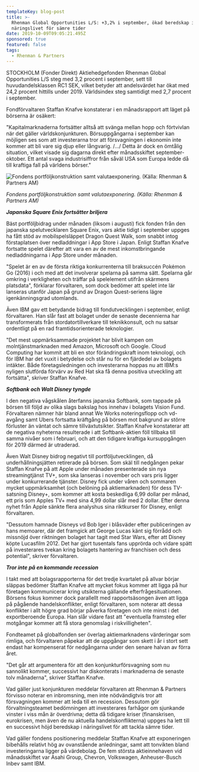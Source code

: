 ```yaml
---
templateKey: blog-post
title: >-
  Rhenman Global Opportunities L/S: +3,2% i september, ökad beredskap i
  näringslivet för sämre tider
date: 2019-10-09T09:05:21.495Z
sponsored: true
featured: false
tags:
  - Rhenman & Partners
---
```

STOCKHOLM (Fonder Direkt) Aktiehedgefonden Rhenman Global Opportunities L/S steg med 3,2 procent i september, sett till huvudandelsklassen RC1 SEK, vilket betyder att andelsvärdet har ökat med 24,2 procent hittills under 2019. Världsindex steg samtidigt med 2,7 procent i september.



Fondförvaltaren Staffan Knafve konstaterar i en månadsrapport att läget på börserna är osäkert:



"Kapitalmarknaderna fortsätter alltså att svänga mellan hopp och förtvivlan när det gäller världskonjunkturen. Börsuppgångarna i september kan möjligen ses som att investerarna tror att försvagningen i ekonomin inte kommer att bli vare sig djup eller långvarig. /.../ Detta är dock en ömtålig situation, vilket visade sig dagarna direkt efter månadsskiftet september-oktober. Ett antal svaga industrisiffror från såväl USA som Europa ledde då till kraftiga fall på världens börser."

![Fondens portföljkonstruktion samt valutaexponering. (Källa: Rhenman & Partners AM)](/img/glo-opp1.png "Fondens portföljkonstruktion samt valutaexponering. (Källa: Rhenman & Partners AM)")

_Fondens portföljkonstruktion samt valutaexponering. (Källa: Rhenman & Partners AM)_

_**Japanska Square Enix fortsätter briljera**_

Bäst portföljbidrag under månaden (liksom i augusti) fick fonden från den japanska spelutvecklaren Square Enix, vars aktie tidigt i september uppges ha fått stöd av mobilspelsläppet Dragon Quest Walk, som snabbt intog förstaplatsen över nedladdningar i App Store i Japan. Enligt Staffan Knafve fortsatte spelet därefter att vara en av de mest inkomstbringande nedladdningarna i App Store under månaden.

"Spelet är en av de första riktiga konkurrenterna till braksuccén Pokémon Go (2016) i och med att det involverar spelarna på samma sätt. Spelarna går omkring i verkligheten och träffar på spelelement utifrån skärmens platsdata", förklarar förvaltaren, som dock bedömer att spelet inte lär lanseras utanför Japan på grund av Dragon Quest-seriens lägre igenkänningsgrad utomlands.

Även IBM gav ett betydande bidrag till fondutvecklingen i september, enligt förvaltaren. Han slår fast att bolaget under de senaste decennierna har transformerats från stordatortillverkare till teknikkonsult, och nu satsar ordentligt på en rad framtidsorienterade teknologier.

"Det mest uppmärksammade projektet har blivit kampen om molntjänstmarknaden med Amazon, Microsoft och Google. Cloud Computing har kommit att bli en stor förändringskraft inom teknologi, och för IBM har det vuxit i betydelse och står nu för en fjärdedel av bolagets intäkter. Både företagsledningen och investerarna hoppas nu att IBM:s nyligen slutförda förvärv av Red Hat ska få denna positiva utveckling att fortsätta", skriver Staffan Knafve.

**_Softbank och Walt Disney tyngde_**

I den negativa vågskålen återfanns japanska Softbank, som tappade på börsen till följd av olika slags bakslag hos innehav i bolagets Vision Fund. Förvaltaren nämner här bland annat We Works noteringsflopp och vd-avgång samt Ubers fortsatta kräftgång på börsen mot bakgrund av större förluster än väntat och sämre tillväxtutsikter. Staffan Knafve konstaterar att de negativa nyheterna resulterade i att Softbank-aktien föll tillbaka till samma nivåer som i februari, och att den tidigare kraftiga kursuppgången för 2019 därmed är utraderad.



Även Walt Disney bidrog negativt till portföljutvecklingen, då underhållningsjätten retirerade på börsen. Som skäl till nedgången pekar Staffan Knafve på att Apple under månaden presenterade sin nya streamingtjänst TV+, som ska lanseras i november och vars pris ligger under konkurrerande tjänster. Disney fick under våren och sommaren mycket uppmärksamhet (och belöning på aktiemarknaden) för dess TV-satsning Disney+, som kommer att kosta beskedliga 6,99 dollar per månad, ett pris som Apples TV+ med sina 4,99 dollar slår med 2 dollar. Efter denna nyhet från Apple sänkte flera analyshus sina riktkurser för Disney, enligt förvaltaren.



"Dessutom hamnade Disneys vd Bob Iger i blåsväder efter publiceringen av hans memoarer, där det framgick att George Lucas känt sig förrådd och missnöjd över riktningen bolaget har tagit med Star Wars, efter att Disney köpte Lucasfilm 2012. Det har gjort tusentals fans upprörda och vidare spätt på investerares tvekan kring bolagets hantering av franchisen och dess potential", skriver förvaltaren.

**_Tror inte på en kommande recession_**

I takt med att bolagsrapporterna för det tredje kvartalet på allvar börjar släppas bedömer Staffan Knafve att mycket fokus kommer att ligga på hur företagen kommunicerar kring utsikterna gällande efterfrågesituationen. Börsens fokus kommer dock parallellt med rapportsäsongen även att ligga på pågående handelskonflikter, enligt förvaltaren, som noterar att dessa konflikter i allt högre grad börjar påverka företagen och inte minst i det exportberoende Europa. Han slår vidare fast att "eventuella framsteg eller motgångar kommer att få stora genomslag i riskvilligheten".



Fondteamet på globalfonden ser överlag aktiemarknadens värderingar som rimliga, och förvaltaren påpekar att de uppgångar som skett i år i stort sett endast har kompenserat för nedgångarna under den senare halvan av förra året.



"Det går att argumentera för att den konjunkturförsvagning som nu sannolikt kommer, successivt har diskonterats i marknaderna de senaste tolv månaderna", skriver Staffan Knafve.



Vad gäller just konjunkturen meddelar förvaltaren att Rhenman & Partners förvisso noterar en inbromsning, men inte nödvändigtvis tror att försvagningen kommer att leda till en recession. Dessutom gör förvaltningsteamet bedömningen att investerares farhågor om sjunkande vinster i viss mån är överdrivna; detta då tidigare kriser (finanskrisen, eurokrisen, men även de nu aktuella handelskonflikterna) uppges ha lett till en successivt höjd beredskap i näringslivet för att tackla sämre tider.



Vad gäller fondens positionering meddelar Staffan Knafve att exponeringen bibehålls relativt hög av ovanstående anledningar, samt att tonvikten bland investeringarna ligger på värdebolag. De fem största aktieinnehaven vid månadsskiftet var Asahi Group, Chevron, Volkswagen, Anheuser-Busch Inbev samt IBM.
